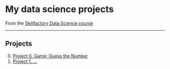 # My data science projects
From the [Skillfactory Data Science course](https://skillfactory.ru/data-scientist-pro)
***
## Projects
0. [Project 0. Game: Guess the Number](https://github.com/thetitorenko/sf_data_science/project_0)
1. [Project 1. ...]()
